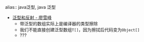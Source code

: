 alias:: java泛型, java 泛型

- [泛型和反射 - 廖雪峰](https://www.liaoxuefeng.com/wiki/1252599548343744/1265105940850016)
  - 带泛型的数组实际上是编译器的类型擦除
  - 我们不能直接创建泛型数组`T[]`，因为擦拭后代码变为`Object[]`
  - ???